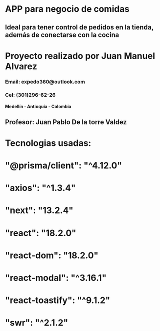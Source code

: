 

<h1>APP para negocio de comidas</h1>
<h2>Ideal para tener control de pedidos en la tienda, además de conectarse con la cocina</h2>

<h1>Proyecto realizado por Juan Manuel Alvarez </h1>
<h3>Email: expedo360@outlook.com</h3>
<h3>Cel: (301)296-62-26</h3>
<h4>Medellín - Antioquía - Colombia</h4>
<h2>Profesor: Juan Pablo De la torre Valdez</h2>

<h1>Tecnologias usadas:</h1>
<h1>   "@prisma/client": "^4.12.0"</h1>
<h1>    "axios": "^1.3.4"</h1>
   
<h1>    "next": "13.2.4"</h1>
<h1>    "react": "18.2.0"</h1>
<h1>    "react-dom": "18.2.0"</h1>
<h1>    "react-modal": "^3.16.1"</h1>
<h1>    "react-toastify": "^9.1.2"</h1>
<h1>    "swr": "^2.1.2"</h1>






